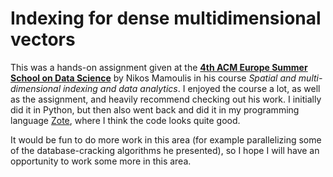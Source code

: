 # Indexing for dense multidimensional vectors

This was a hands-on assignment given at the [**4th ACM Europe Summer School on Data Science**](https://europe.acm.org/seasonal-schools/data-science/2023) by Nikos Mamoulis in his course *Spatial and multi-dimensional indexing and data analytics*. I enjoyed the course a lot, as well as the assignment, and heavily recommend checking out his work. I initially did it in Python, but then also went back and did it in my programming language [Zote](https://github.com/KvGeijer/zote), where I think the code looks quite good.

It would be fun to do more work in this area (for example parallelizing some of the database-cracking algorithms he presented), so I hope I will have an opportunity to work some more in this area.
